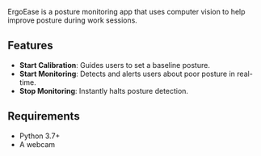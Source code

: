 ErgoEase is a posture monitoring app that uses computer vision to help improve posture during work sessions.

## Features
- **Start Calibration**: Guides users to set a baseline posture.
- **Start Monitoring**: Detects and alerts users about poor posture in real-time.
- **Stop Monitoring**: Instantly halts posture detection.

## Requirements
- Python 3.7+
- A webcam
